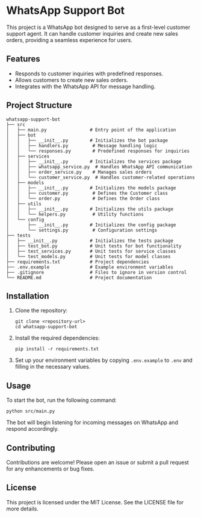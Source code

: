 # WhatsApp Support Bot

This project is a WhatsApp bot designed to serve as a first-level customer support agent. It can handle customer inquiries and create new sales orders, providing a seamless experience for users.

## Features

- Responds to customer inquiries with predefined responses.
- Allows customers to create new sales orders.
- Integrates with the WhatsApp API for message handling.

## Project Structure

```
whatsapp-support-bot
├── src
│   ├── main.py                # Entry point of the application
│   ├── bot
│   │   ├── __init__.py        # Initializes the bot package
│   │   ├── handlers.py         # Message handling logic
│   │   └── responses.py        # Predefined responses for inquiries
│   ├── services
│   │   ├── __init__.py        # Initializes the services package
│   │   ├── whatsapp_service.py  # Handles WhatsApp API communication
│   │   ├── order_service.py    # Manages sales orders
│   │   └── customer_service.py  # Handles customer-related operations
│   ├── models
│   │   ├── __init__.py        # Initializes the models package
│   │   ├── customer.py         # Defines the Customer class
│   │   └── order.py            # Defines the Order class
│   ├── utils
│   │   ├── __init__.py        # Initializes the utils package
│   │   └── helpers.py          # Utility functions
│   └── config
│       ├── __init__.py        # Initializes the config package
│       └── settings.py         # Configuration settings
├── tests
│   ├── __init__.py            # Initializes the tests package
│   ├── test_bot.py            # Unit tests for bot functionality
│   ├── test_services.py       # Unit tests for service classes
│   └── test_models.py         # Unit tests for model classes
├── requirements.txt           # Project dependencies
├── .env.example               # Example environment variables
├── .gitignore                 # Files to ignore in version control
└── README.md                  # Project documentation
```

## Installation

1. Clone the repository:
   ```
   git clone <repository-url>
   cd whatsapp-support-bot
   ```

2. Install the required dependencies:
   ```
   pip install -r requirements.txt
   ```

3. Set up your environment variables by copying `.env.example` to `.env` and filling in the necessary values.

## Usage

To start the bot, run the following command:
```
python src/main.py
```

The bot will begin listening for incoming messages on WhatsApp and respond accordingly.

## Contributing

Contributions are welcome! Please open an issue or submit a pull request for any enhancements or bug fixes.

## License

This project is licensed under the MIT License. See the LICENSE file for more details.
